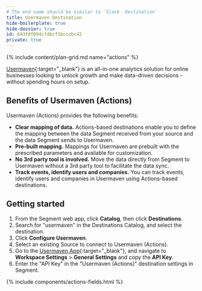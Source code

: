 ```yaml
---
# The end name should be similar to `Slack  Destination`
title: Usermaven Destination
hide-boilerplate: true
hide-dossier: true
id: 643fdf094cfdbcf1bcccbc42
private: true
---
```


<!-- This template is meant for Actions-based destinations that do not have an existing Classic or non-Actions-based version. For Actions Destinations that are a new version of a classic destination, see the doc-template-update.md template. -->

{% include content/plan-grid.md name="actions" %}

<!-- Include a brief description of the destination here, along with a link to your website. -->
<!-- In the section below, explain the value of this actions-based destination. If you don't have a classic version of the destination, remove this section. -->
[Usermaven](https://www.usermaven.com){:target="_blank"} is an all-in-one analytics solution for online businesses looking to unlock growth and make data-driven decisions - without spending hours on setup. 


## Benefits of Usermaven (Actions)

Usermaven (Actions) provides the following benefits:

- **Clear mapping of data.** Actions-based destinations enable you to define the mapping between the data Segment received from your source and the data Segment sends to Usermaven.
- **Pre-built mapping.** Mappings for Usermaven are prebuilt with the prescribed parameters and available for customization.
- **No 3rd party tool is involved.** Move the data directly from Segment to Usermaven without a 3rd party tool to facilitate the data sync.
- **Track events, identify users and companies.** You can track events, identify users and companies in Usermaven using Actions-based destinations.

<!-- The section below explains how to enable and configure the destination. Include any configuration steps not captured below. For example, obtaining an API key from your platform and any configuration steps required to connect to the destination. -->

## Getting started

1. From the Segment web app, click **Catalog**, then click **Destinations**.
2. Search for "usermaven" in the Destinations Catalog, and select the destination.
3. Click **Configure Usermaven**.
4. Select an existing Source to connect to Usermaven (Actions).
5. Go to the [Usermaven App](https://app.usermaven.com){:target="_blank"}, and navigate to **Workspace Settings** > **General Settings** and copy the **API Key**.
6. Enter the "API Key" in the "Usermaven (Actions)" destination settings in Segment.

<!-- The line below renders a table of connection settings (if applicable), Pre-built Mappings, and available actions. -->

{% include components/actions-fields.html %}

<!--
Additional Context

Include additional information that you think will be useful to the user here. For information that is specific to an individual mapping, please add that as a comment so that the Segment docs team can include it in the auto-generated content for that mapping.
-->
